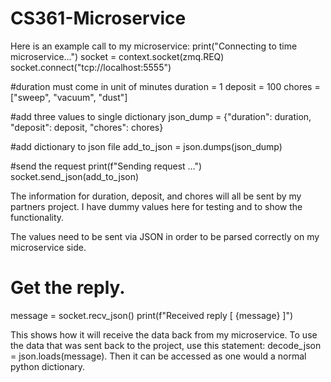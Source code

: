 # CS361-Microservice

Here is an example call to my microservice: 
print("Connecting to time microservice…")
socket = context.socket(zmq.REQ)
socket.connect("tcp://localhost:5555")

#duration must come in unit of minutes
duration = 1
deposit = 100
chores = ["sweep", "vacuum", "dust"]

#add three values to single dictionary
json_dump = {"duration": duration, "deposit": deposit, "chores": chores}

#add dictionary to json file
add_to_json = json.dumps(json_dump)

#send the request
print(f"Sending request …")
socket.send_json(add_to_json)

The information for duration, deposit, and chores will all be sent by my partners project. I have dummy values here for testing and to show the functionality. 

The values need to be sent via JSON in order to be parsed correctly on my microservice side. 

#  Get the reply.
message = socket.recv_json()
print(f"Received reply [ {message} ]")

This shows how it will receive the data back from my microservice. To use the data that was sent back to the project, use this statement: decode_json = json.loads(message). Then it can be accessed as one would a normal python dictionary. 
